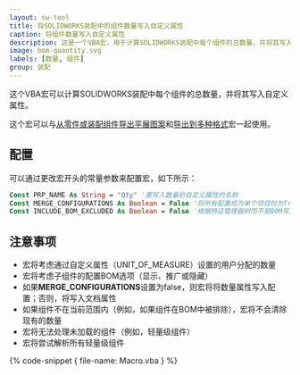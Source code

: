 ```yaml
---
layout: sw-tool
title: 将SOLIDWORKS装配中的组件数量写入自定义属性
caption: 将组件数量写入自定义属性
description: 这是一个VBA宏，用于计算SOLIDWORKS装配中每个组件的总数量，并将其写入自定义属性。
image: bom-quantity.svg
labels: [数量, 组件]
group: 装配
---
```

这个VBA宏可以计算SOLIDWORKS装配中每个组件的总数量，并将其写入自定义属性。

这个宏可以与[从零件或装配组件导出平展图案](/solidworks-api/document/sheet-metal/export-all-flat-patterns/)和[导出到多种格式](/solidworks-api/import-export/export-multi-formats/)宏一起使用。

## 配置

可以通过更改宏开头的常量参数来配置宏，如下所示：

~~~ vb
Const PRP_NAME As String = "Qty" '要写入数量的自定义属性的名称
Const MERGE_CONFIGURATIONS As Boolean = False '将所有配置视为单个项目时为True
Const INCLUDE_BOM_EXCLUDED As Boolean = False '根据特征管理器树而不是BOM写入数量时为True
~~~

## 注意事项

* 宏将考虑通过自定义属性（UNIT_OF_MEASURE）设置的用户分配的数量
* 宏将考虑子组件的配置BOM选项（显示、推广或隐藏）
* 如果**MERGE_CONFIGURATIONS**设置为false，则宏将将数量属性写入配置；否则，将写入文档属性
* 如果组件不在当前范围内（例如，如果组件在BOM中被排除），宏将不会清除现有的数量
* 宏将无法处理未加载的组件（例如，轻量级组件）
* 宏将尝试解析所有轻量级组件

{% code-snippet { file-name: Macro.vba } %}